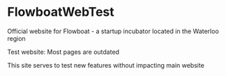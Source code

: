 # FlowboatWebTest
Official website for Flowboat - a startup incubator located in the Waterloo region


Test website: Most pages are outdated

This site serves to test new features without impacting main website
